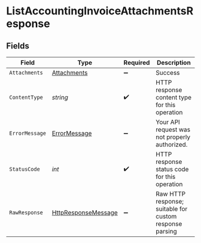 # ListAccountingInvoiceAttachmentsResponse


## Fields

| Field                                                                                                                | Type                                                                                                                 | Required                                                                                                             | Description                                                                                                          |
| -------------------------------------------------------------------------------------------------------------------- | -------------------------------------------------------------------------------------------------------------------- | -------------------------------------------------------------------------------------------------------------------- | -------------------------------------------------------------------------------------------------------------------- |
| `Attachments`                                                                                                        | [Attachments](../../Models/Shared/Attachments.md)                                                                    | :heavy_minus_sign:                                                                                                   | Success                                                                                                              |
| `ContentType`                                                                                                        | *string*                                                                                                             | :heavy_check_mark:                                                                                                   | HTTP response content type for this operation                                                                        |
| `ErrorMessage`                                                                                                       | [ErrorMessage](../../Models/Shared/ErrorMessage.md)                                                                  | :heavy_minus_sign:                                                                                                   | Your API request was not properly authorized.                                                                        |
| `StatusCode`                                                                                                         | *int*                                                                                                                | :heavy_check_mark:                                                                                                   | HTTP response status code for this operation                                                                         |
| `RawResponse`                                                                                                        | [HttpResponseMessage](https://learn.microsoft.com/en-us/dotnet/api/system.net.http.httpresponsemessage?view=net-5.0) | :heavy_minus_sign:                                                                                                   | Raw HTTP response; suitable for custom response parsing                                                              |